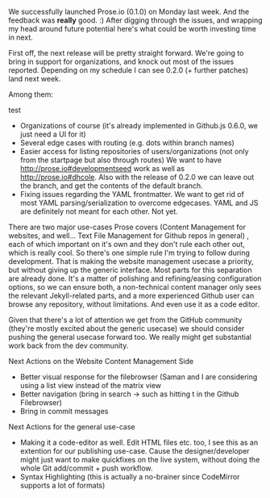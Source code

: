 We successfully launched Prose.io (0.1.0) on Monday last week. And the feedback was **really** good. :) After digging through the issues, and wrapping my head around future potential here's what could be worth investing time in next.

First off, the next release will be pretty straight forward. We're going to bring in support for organizations, and knock out most of the issues reported. Depending on my schedule I can see 0.2.0 (+ further patches) land next week.

Among them:

test

- Organizations of course (it's already implemented in Github.js 0.6.0, we just need a UI for it)
- Several edge cases with routing (e.g. dots within branch names)
- Easier access for listing repositories of users/organizations (not only from the startpage but also through routes)
  We want to have http://prose.io#developmentseed work as well as http://prose.io#dhcole. Also with the release of 0.2.0 we can leave out the branch, and get the contents of the default branch.
- Fixing issues regarding the YAML frontmatter. We want to get rid of most YAML parsing/serialization to overcome edgecases. YAML and JS are definitely not meant for each other. Not yet.

There are two major use-cases Prose covers (Content Management for websites, and well... Text File Management for Github repos in general) , each of which important on it's own and they don't rule each other out, which is really cool. So there's one simple rule I'm trying to follow during development. That is making the website management usecase a priority, but without giving up the generic interface. Most parts for this separation are already done. It's a matter of polishing and refining/easing configuration options, so we can ensure both, a non-technical content manager only sees the relevant Jekyll-related parts, and a more experienced Github user can browse any repository, without limitations. And even use it as a code editor.

Given that there's a lot of attention we get from the GitHub community (they're mostly excited about the generic usecase) we should consider pushing the general usecase forward too. We really might get substantial work back from the dev community.

Next Actions on the Website Content Management Side

- Better visual response for the filebrowser (Saman and I are considering using a list view instead of the matrix view 
- Better navigation (bring in search -> such as hitting t in the Github Filebrowser)
- Bring in commit messages


Next Actions for the general use-case

- Making it a code-editor as well. Edit HTML files etc. too, I see this as an extention for our publishing use-case. Cause the designer/developer might just want to make quickfixes on the live system, without doing the whole Git add/commit + push workflow.
- Syntax Highlighting (this is actually a no-brainer since CodeMirror supports a lot of formats)